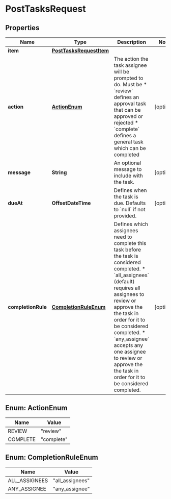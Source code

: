 

# PostTasksRequest


## Properties

| Name | Type | Description | Notes |
|------------ | ------------- | ------------- | -------------|
|**item** | [**PostTasksRequestItem**](PostTasksRequestItem.md) |  |  |
|**action** | [**ActionEnum**](#ActionEnum) | The action the task assignee will be prompted to do. Must be  * &#x60;review&#x60; defines an approval task that can be approved or rejected * &#x60;complete&#x60; defines a general task which can be completed |  [optional] |
|**message** | **String** | An optional message to include with the task. |  [optional] |
|**dueAt** | **OffsetDateTime** | Defines when the task is due. Defaults to &#x60;null&#x60; if not provided. |  [optional] |
|**completionRule** | [**CompletionRuleEnum**](#CompletionRuleEnum) | Defines which assignees need to complete this task before the task is considered completed.  * &#x60;all_assignees&#x60; (default) requires all assignees to review or approve the the task in order for it to be considered completed. * &#x60;any_assignee&#x60; accepts any one assignee to review or approve the the task in order for it to be considered completed. |  [optional] |



## Enum: ActionEnum

| Name | Value |
|---- | -----|
| REVIEW | &quot;review&quot; |
| COMPLETE | &quot;complete&quot; |



## Enum: CompletionRuleEnum

| Name | Value |
|---- | -----|
| ALL_ASSIGNEES | &quot;all_assignees&quot; |
| ANY_ASSIGNEE | &quot;any_assignee&quot; |



